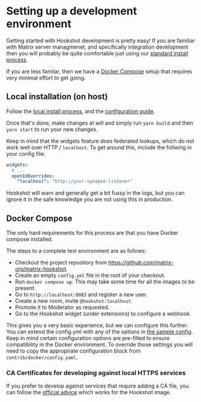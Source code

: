 # Setting up a development environment

Getting started with Hookshot development is pretty easy! If you are familiar with Matrix server managmenet, and specifically integration
development then you will probably be quite comfortable just using our [standard install process](https://matrix-org.github.io/matrix-hookshot/latest/setup.html#local-installation).

If you are less familar, then we have a [Docker Compose](https://docs.docker.com/compose/) setup that requires very minimal effort to get going.

## Local installation (on host)

Follow the [local install process](https://matrix-org.github.io/matrix-hookshot/latest/setup.html#local-installation), and the [configuration guide](https://matrix-org.github.io/matrix-hookshot/latest/setup.html#configuration).

Once that's done, make changes at will and simply run `yarn build` and then `yarn start` to run your new changes.

Keep in mind that the widgets feature does federated lookups, which do not work well over HTTP / `localhost`. To get around this, include the follwing
in your config file:

```yml
widgets:
  # ...
  openIdOverrides:
    "localhost": "http://your-synapse-listener"
```

Hookshot will warn and generally get a bit fussy in the logs, but you can ignore it in the safe knowledge you are not using this
in production.

## Docker Compose

The only hard requirements for this process are that you have Docker compose installed.

The steps to a complete test environment are as follows:

- Checkout the project repository from https://github.com/matrix-org/matrix-hookshot.
- Create an empty `config.yml` file in the root of your checkout.
- Run `docker compose up`. This may take some time for all the images to be present.
- Go to `http://localhost:8083` and register a new user.
- Create a new room, invite `@hookshot:localhost`.
- Promote it to Moderator as requested.
- Go to the Hookshot widget (under extensions) to configure a webhook.

This gives you a very basic experience, but we can configure this further. You can extend the config.yml with any of the options in [the sample config](../setup/sample-configuration). Keep in mind certain configuration options are pre-filled to ensure compatibility in the Docker environment. To override those settings
you will need to copy the appropirate configuration block from `contrib/docker/config.yaml`.

### CA Certificates for developing against local HTTPS services

If you prefer to develop against services that require adding a CA file, you can follow the [official advice](https://docs.docker.com/engine/network/ca-certs/#add-certificates-to-images) which works for the Hookshot image.

